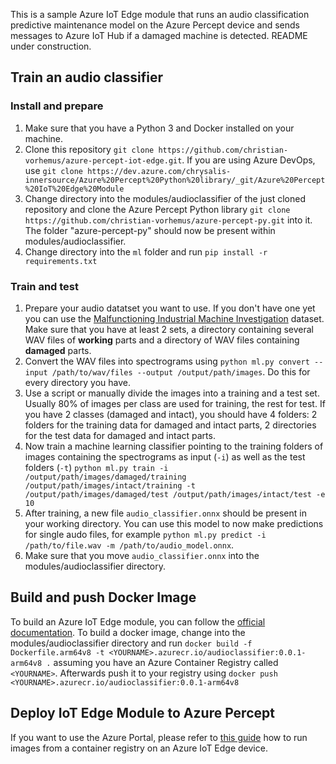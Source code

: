 This is a sample Azure IoT Edge module that runs an audio classification predictive maintenance model on the Azure Percept device and sends messages to Azure IoT Hub if a damaged machine is detected. README under construction.

## Train an audio classifier

### Install and prepare
1. Make sure that you have a Python 3 and Docker installed on your machine.
2. Clone this repository `git clone https://github.com/christian-vorhemus/azure-percept-iot-edge.git`. If you are using Azure DevOps, use `git clone https://dev.azure.com/chrysalis-innersource/Azure%20Percept%20Python%20library/_git/Azure%20Percept%20IoT%20Edge%20Module`
3. Change directory into the modules/audioclassifier of the just cloned repository and clone the Azure Percept Python library `git clone https://github.com/christian-vorhemus/azure-percept-py.git` into it. The folder "azure-percept-py" should now be present within modules/audioclassifier.
4. Change directory into the `ml` folder and run `pip install -r requirements.txt`

### Train and test
1. Prepare your audio datatset you want to use. If you don't have one yet you can use the [Malfunctioning Industrial Machine Investigation](https://zenodo.org/record/3384388#.YWKiqflBzOi) dataset. Make sure that you have at least 2 sets, a directory containing several WAV files of **working** parts and a directory of WAV files containing **damaged** parts.
2. Convert the WAV files into spectrograms using `python ml.py convert --input /path/to/wav/files --output /output/path/images`. Do this for every directory you have.
3. Use a script or manually divide the images into a training and a test set. Usually 80% of images per class are used for training, the rest for test. If you have 2 classes (damaged and intact), you should have 4 folders: 2 folders for the training data for damaged and intact parts, 2 directories for the test data for damaged and intact parts.
4. Now train a machine learning classifier pointing to the training folders of images containing the spectrograms as input (`-i`) as well as the test folders (`-t`) `python ml.py train -i /output/path/images/damaged/training /output/path/images/intact/training -t /output/path/images/damaged/test /output/path/images/intact/test -e 10`
5. After training, a new file `audio_classifier.onnx` should be present in your working directory. You can use this model to now make predictions for single audo files, for example `python ml.py predict -i /path/to/file.wav -m /path/to/audio_model.onnx`. 
6. Make sure that you move `audio_classifier.onnx` into the modules/audioclassifier directory.

## Build and push Docker Image
To build an Azure IoT Edge module, you can follow the [official documentation](https://docs.microsoft.com/en-us/azure/iot-edge/tutorial-python-module?view=iotedge-2020-11#build-and-push-your-module). To build a docker image, change into the modules/audioclassifier directory and run `docker build -f Dockerfile.arm64v8 -t <YOURNAME>.azurecr.io/audioclassifier:0.0.1-arm64v8 .` assuming you have an Azure Container Registry called `<YOURNAME>`. Afterwards push it to your registry using `docker push <YOURNAME>.azurecr.io/audioclassifier:0.0.1-arm64v8`

## Deploy IoT Edge Module to Azure Percept
If you want to use the Azure Portal, please refer to [this guide](https://docs.microsoft.com/en-us/azure/iot-edge/how-to-deploy-modules-portal?view=iotedge-2020-11) how to run images from a container registry on an Azure IoT Edge device.
